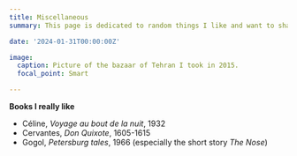 ```yaml
---
title: Miscellaneous
summary: This page is dedicated to random things I like and want to share.

date: '2024-01-31T00:00:00Z'

image:
  caption: Picture of the bazaar of Tehran I took in 2015.
  focal_point: Smart

---
```


**Books I really like**
- Céline, *Voyage au bout de la nuit*, 1932
- Cervantes, *Don Quixote*, 1605-1615
- Gogol, *Petersburg tales*, 1966 (especially the short story *The Nose*)
